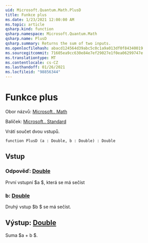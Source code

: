 ```yaml
---
uid: Microsoft.Quantum.Math.PlusD
title: Funkce plus
ms.date: 1/23/2021 12:00:00 AM
ms.topic: article
qsharp.kind: function
qsharp.namespace: Microsoft.Quantum.Math
qsharp.name: PlusD
qsharp.summary: Returns the sum of two inputs.
ms.openlocfilehash: abacd124564d39abc5c0c1a9a013df0f84340019
ms.sourcegitcommit: 71605ea9cc630e84e7ef29027e1f0ea06299747e
ms.translationtype: MT
ms.contentlocale: cs-CZ
ms.lasthandoff: 01/26/2021
ms.locfileid: "98856344"
---
```

# <a name="plusd-function"></a>Funkce plus

Obor názvů: [Microsoft.. Math](xref:Microsoft.Quantum.Math)

Balíček: [Microsoft.. Standard](https://nuget.org/packages/Microsoft.Quantum.Standard)


Vrátí součet dvou vstupů.

```qsharp
function PlusD (a : Double, b : Double) : Double
```


## <a name="input"></a>Vstup

### <a name="a--double"></a>Odpověď: [Double](xref:microsoft.quantum.lang-ref.double)

První vstupní $a $, která se má sečíst


### <a name="b--double"></a>b: [Double](xref:microsoft.quantum.lang-ref.double)

Druhý vstup $b $ se má sečíst.



## <a name="output--double"></a>Výstup: [Double](xref:microsoft.quantum.lang-ref.double)

Suma $a + b $.